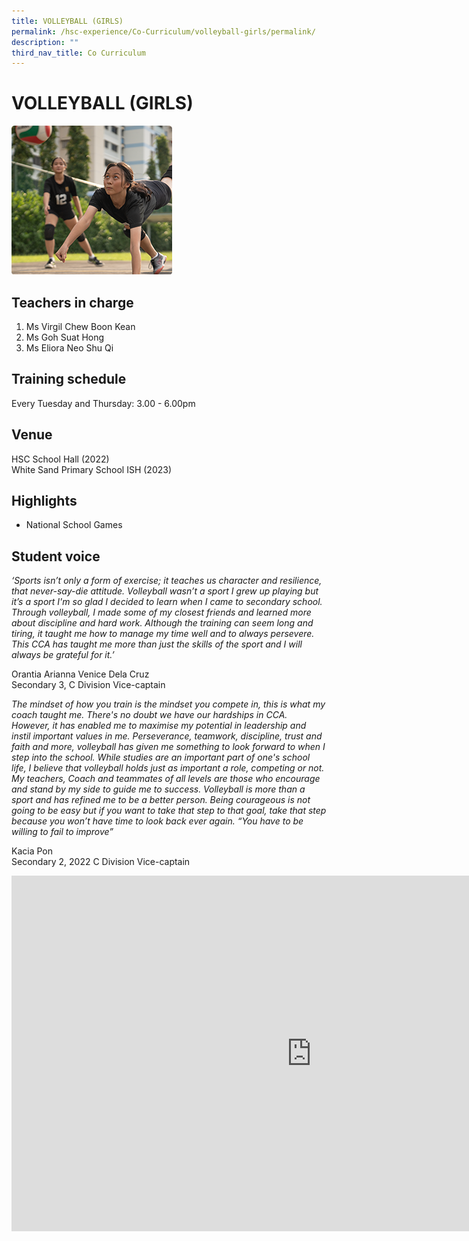 ```yaml
---
title: VOLLEYBALL (GIRLS)
permalink: /hsc-experience/Co-Curriculum/volleyball-girls/permalink/
description: ""
third_nav_title: Co Curriculum
---
```

VOLLEYBALL (GIRLS)
==================

![](/images/Volleyball.png)

Teachers in charge
------------------

1.  Ms Virgil Chew Boon Kean
2.  Ms Goh Suat Hong
3.  Ms Eliora Neo Shu Qi

Training schedule
-----------------

Every Tuesday and Thursday: 3.00 - 6.00pm

Venue
-----

HSC School Hall (2022)  
White Sand Primary School ISH (2023)

Highlights
----------

*   National School Games

Student voice
-------------

_‘Sports isn’t only a form of exercise; it teaches us character and resilience, that never-say-die attitude. Volleyball wasn’t a sport I grew up playing but it’s a sport I'm so glad I decided to learn when I came to secondary school. Through volleyball, I made some of my closest friends and learned more about discipline and hard work. Although the training can seem long and tiring, it taught me how to manage my time well and to always persevere. This CCA has taught me more than just the skills of the sport and I will always be grateful for it.’_  
  
Orantia Arianna Venice Dela Cruz  
Secondary 3, C Division Vice-captain  
  
_The mindset of how you train is the mindset you compete in, this is what my coach taught me. There's no doubt we have our hardships in CCA. However, it has enabled me to maximise my potential in leadership and instil important values in me. Perseverance, teamwork, discipline, trust and faith and more, volleyball has given me something to look forward to when I step into the school. While studies are an important part of one's school life, I believe that volleyball holds just as important a role, competing or not. My teachers, Coach and teammates of all levels are those who encourage and stand by my side to guide me to success. Volleyball is more than a sport and has refined me to be a better person. Being courageous is not going to be easy but if you want to take that step to that goal, take that step because you won’t have time to look back ever again. “You have to be willing to fail to improve”_  
  
Kacia Pon  
Secondary 2, 2022 C Division Vice-captain

<iframe allowfullscreen="true" height="569" width="960" frameborder="0" src="https://docs.google.com/presentation/d/e/2PACX-1vRbO_grAif99y9hppTdiTguaMknjMlBcntOfYrMdIpyitncj8A8V82ZSO-jPqiz5Lxg6J9xVriZquot/embed?start=false&amp;loop=false&amp;delayms=3000"></iframe>